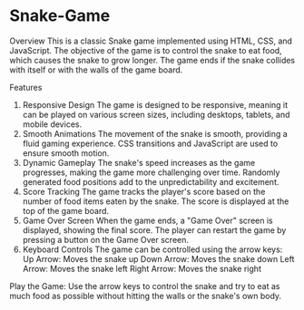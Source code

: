 # Snake-Game
Overview
This is a classic Snake game implemented using HTML, CSS, and JavaScript. The objective of the game is to control the snake to eat food, which causes the snake to grow longer. The game ends if the snake collides with itself or with the walls of the game board.

Features
1. Responsive Design
The game is designed to be responsive, meaning it can be played on various screen sizes, including desktops, tablets, and mobile devices.
2. Smooth Animations
The movement of the snake is smooth, providing a fluid gaming experience.
CSS transitions and JavaScript are used to ensure smooth motion.
3. Dynamic Gameplay
The snake's speed increases as the game progresses, making the game more challenging over time.
Randomly generated food positions add to the unpredictability and excitement.
4. Score Tracking
The game tracks the player's score based on the number of food items eaten by the snake.
The score is displayed at the top of the game board.
5. Game Over Screen
When the game ends, a "Game Over" screen is displayed, showing the final score.
The player can restart the game by pressing a button on the Game Over screen.
6. Keyboard Controls
The game can be controlled using the arrow keys:
Up Arrow: Moves the snake up
Down Arrow: Moves the snake down
Left Arrow: Moves the snake left
Right Arrow: Moves the snake right


Play the Game:
 Use the arrow keys to control the snake and try to eat as much food as possible without hitting the walls or the snake's own body.


